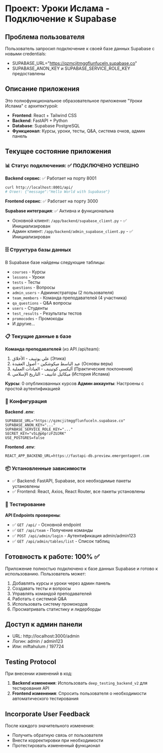 # Проект: Уроки Ислама - Подключение к Supabase

## Проблема пользователя
Пользователь запросил подключение к своей базе данных Supabase с новыми credentials:
- SUPABASE_URL="https://qzmcjitmggflunfuceln.supabase.co"
- SUPABASE_ANON_KEY и SUPABASE_SERVICE_ROLE_KEY предоставлены

## Описание приложения
Это полнофункциональное образовательное приложение "Уроки Ислама" с архитектурой:
- **Frontend**: React + Tailwind CSS
- **Backend**: FastAPI + Python
- **Database**: Supabase PostgreSQL
- **Функционал**: Курсы, уроки, тесты, Q&A, система очков, админ панель

## Текущее состояние приложения

### 📊 Статус подключения: ✅ ПОДКЛЮЧЕНО УСПЕШНО

**Backend сервис**: ✅ Работает на порту 8001
```bash
curl http://localhost:8001/api/
# Ответ: {"message":"Hello World with Supabase"}
```

**Frontend сервис**: ✅ Работает на порту 3000

**Supabase интеграция**: ✅ Активна и функциональна
- Основной клиент: `/app/backend/supabase_client.py` - ✅ Инициализирован
- Админ клиент: `/app/backend/admin_supabase_client.py` - ✅ Инициализирован

### 🗄️ Структура базы данных
В Supabase базе найдены следующие таблицы:
- `courses` - Курсы
- `lessons` - Уроки 
- `tests` - Тесты
- `questions` - Вопросы
- `admin_users` - Администраторы (2 пользователя)
- `team_members` - Команда преподавателей (4 участника)
- `qa_questions` - Q&A вопросы
- `users` - Студенты
- `test_results` - Результаты тестов
- `promocodes` - Промокоды
- И другие...

### 📋 Текущие данные в базе
**Команда преподавателей** (из API /api/team):
1. علي يوتييف - الأخلاق (Этика)
2. عبد الباسط ميكوشكين - أصول العقيدة (Основы веры)  
3. أليكسي كوتينيف - العبادات العملية (Практические поклонения)
4. ميكائيل غانييف - التاريخ الإسلامي (История Ислама)

**Курсы**: 0 опубликованных курсов
**Админ аккаунты**: Настроены с простой аутентификацией

### 🔧 Конфигурация
**Backend .env**:
```
SUPABASE_URL="https://qzmcjitmggflunfuceln.supabase.co"
SUPABASE_ANON_KEY="..."
SUPABASE_SERVICE_ROLE_KEY="..."
SECRET_KEY="v5L@p6p!zFZUJRK"
USE_POSTGRES=false
```

**Frontend .env**:
```
REACT_APP_BACKEND_URL=https://fastapi-db.preview.emergentagent.com
```

### 📦 Установленные зависимости
- ✅ Backend: FastAPI, Supabase, все необходимые пакеты установлены
- ✅ Frontend: React, Axios, React Router, все пакеты установлены

### 🧪 Тестирование
**API Endpoints проверены**:
- ✅ `GET /api/` - Основной endpoint
- ✅ `GET /api/team` - Получение команды
- ✅ `POST /api/admin/login` - Аутентификация admin/admin123
- ✅ `GET /api/admin/tables/list` - Список таблиц

## Готовность к работе: 100% ✅

Приложение полностью подключено к базе данных Supabase и готово к использованию. Пользователь может:
1. Добавлять курсы и уроки через админ панель
2. Создавать тесты и вопросы
3. Управлять командой преподавателей  
4. Работать с системой Q&A
5. Использовать систему промокодов
6. Просматривать статистику и лидерборды

## Доступ к админ панели
- URL: http://localhost:3000/admin
- Логин: admin / admin123
- Или: miftahulum / 197724

## Testing Protocol
При внесении изменений в код:
1. **Backend изменения**: Использовать `deep_testing_backend_v2` для тестирования API
2. **Frontend изменения**: Спросить пользователя о необходимости автоматического тестирования

## Incorporate User Feedback  
После каждого значительного изменения:
- Получить обратную связь от пользователя
- Внести корректировки при необходимости
- Протестировать измененный функционал